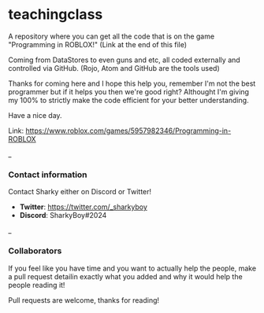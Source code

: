 # teachingclass

A repository where you can get all the code that is on the game "Programming in ROBLOX!" (Link at the end of this file)

Coming from DataStores to even guns and etc, all coded externally and controlled via GitHub. (Rojo, Atom and GitHub are the tools used)

Thanks for coming here and I hope this help you, remember I'm not the best programmer but if it helps you then we're good right? Althought I'm giving my 100% to strictly make the code efficient for your better understanding.

Have a nice day.

Link: https://www.roblox.com/games/5957982346/Programming-in-ROBLOX

_ 

### Contact information

Contact Sharky either on Discord or Twitter!

* **Twitter**: https://twitter.com/_sharkyboy
* **Discord**: SharkyBoy#2024

_

### Collaborators

If you feel like you have time and you want to actually help the people, make a pull request detailin exactly what you added and why it would help the people reading it!

Pull requests are welcome, thanks for reading!
